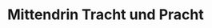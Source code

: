 ---
title: "Mittendrin Tracht und Pracht"
url: /glonn/mittendrin-tracht-und-pracht/
shop: Kleidung
---